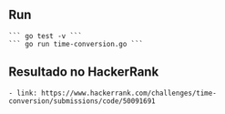 ## Run
    ``` go test -v ```
    ``` go run time-conversion.go ```

## Resultado no HackerRank
    - link: https://www.hackerrank.com/challenges/time-conversion/submissions/code/50091691